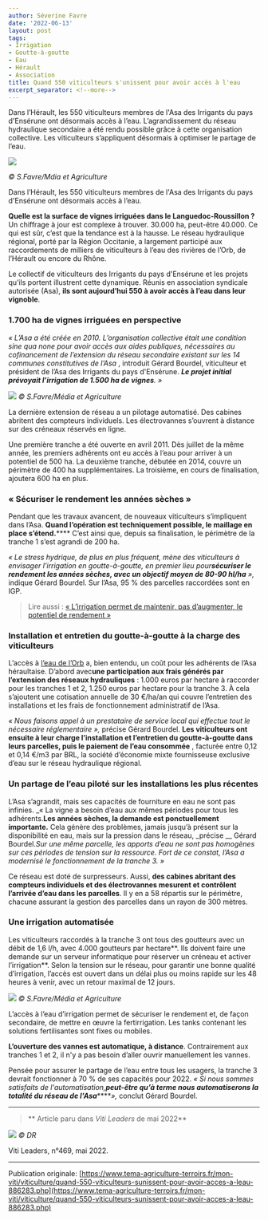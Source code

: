 ```yaml
---
author: Séverine Favre
date: '2022-06-13'
layout: post
tags:
- Irrigation
- Goutte-à-goutte
- Eau
- Hérault
- Association
title: Quand 550 viticulteurs s'unissent pour avoir accès à l'eau
excerpt_separator: <!--more-->
---
```


Dans l’Hérault, les 550 viticulteurs membres de l'Asa des Irrigants du pays d'Ensérune ont désormais accès à l’eau. L’agrandissement du réseau hydraulique secondaire a été rendu possible grâce à cette organisation collective. Les viticulteurs s’appliquent désormais à optimiser le partage de l’eau.

![](/assets/da5e9e4da8572e4f02a9285c3ec8818f.jpg)
<!--more-->
_© S.Favre/Mdia et Agriculture_


Dans l’Hérault, les 550 viticulteurs membres de l'Asa des Irrigants du pays d'Ensérune ont désormais accès à l’eau.


**Quelle est la surface de vignes irriguées dans le Languedoc-Roussillon ?** Un chiffrage à jour est complexe à trouver. 30.000 ha, peut-être 40.000. Ce qui est sûr, c’est que la tendance est à la hausse. Le réseau hydraulique régional, porté par la Région Occitanie, a largement participé aux raccordements de milliers de viticulteurs à l’eau des rivières de l’Orb, de l’Hérault ou encore du Rhône.

Le collectif de viticulteurs des Irrigants du pays d'Ensérune et les projets qu’ils portent illustrent cette dynamique. Réunis en association syndicale autorisée (Asa), **ils sont aujourd’hui 550 à avoir accès à l’eau dans leur vignoble**.

### 1.700 ha de vignes irriguées en perspective

_« L’Asa a été créée en 2010. L’organisation collective était une condition sine qua none pour avoir accès aux aides publiques, nécessaires au cofinancement de l’extension du réseau secondaire existant sur les 14 communes constitutives de l’Asa_ , introduit Gérard Bourdel, viticulteur et président de l’Asa des Irrigants du pays d'Ensérune. _**Le projet initial prévoyait l’irrigation de 1.500 ha de vignes**. »_

![](/assets/a68b35105838c4e0a10cc7fd4022f3b6.jpg)
_© S.Favre/Média et Agriculture_

La dernière extension de réseau a un pilotage automatisé. Des cabines abritent des compteurs individuels. Les électrovannes s’ouvrent à distance sur des créneaux réservés en ligne.


Une première tranche a été ouverte en avril 2011. Dès juillet de la même année, les premiers adhérents ont eu accès à l’eau pour arriver à un potentiel de 500 ha. La deuxième tranche, débutée en 2014, couvre un périmètre de 400 ha supplémentaires. La troisième, en cours de finalisation, ajoutera 600 ha en plus.

### « Sécuriser le rendement les années sèches »

Pendant que les travaux avancent, de nouveaux viticulteurs s’impliquent dans l’Asa. **Quand l’opération est techniquement possible, le maillage en place s’étend.****** C’est ainsi que, depuis sa finalisation, le périmètre de la tranche 1 s’est agrandi de 200 ha.

_« Le stress hydrique, de plus en plus fréquent, mène des viticulteurs à envisager l’irrigation en goutte-à-goutte, en premier lieu pour**sécuriser le rendement les années sèches, avec un objectif moyen de 80-90 hl/ha** »,_ indique Gérard Bourdel. Sur l’Asa, 95 % des parcelles raccordées sont en IGP.

> Lire aussi : [« L’irrigation permet de maintenir, pas d’augmenter, le potentiel de rendement »](http://www.tema-agriculture-terroirs.fr/mon-viti/viticulture/lirrigation-permet-de-maintenir-pas-daugmenter-le-potentiel-de-rendement-852657.php)

### Installation et entretien du goutte-à-goutte à la charge des viticulteurs

L’accès à [l’eau de l’Orb](https://www.brl.fr/fr/origine-de-la-ressource-en-eau) a, bien entendu, un coût pour les adhérents de l’Asa héraultaise. D’abord avec**une participation aux frais générés par l’extension des réseaux hydrauliques** : 1.000 euros par hectare à raccorder pour les tranches 1 et 2, 1.250 euros par hectare pour la tranche 3. À cela s’ajoutent une cotisation annuelle de 30 €/ha/an qui couvre l’entretien des installations et les frais de fonctionnement administratif de l’Asa. 

_« Nous faisons appel à un prestataire de service local qui effectue tout le nécessaire réglementaire_  _»,_ précise Gérard Bourdel. **Les viticulteurs ont ensuite à leur charge l’installation et l’entretien du goutte-à-goutte dans leurs parcelles, puis le paiement de l’eau consommée** , facturée entre 0,12 et 0,14 €/m3 par BRL, la société d’économie mixte fournisseuse exclusive d’eau sur le réseau hydraulique régional.

### Un partage de l’eau piloté sur les installations les plus récentes

L’Asa s’agrandit, mais ses capacités de fourniture en eau ne sont pas infinies. _« La vigne a besoin d’eau aux mêmes périodes pour tous les adhérents.**Les années sèches, la demande est ponctuellement importante.** Cela génère des problèmes, jamais jusqu’à présent sur la disponibilité en eau, mais sur la pression dans le réseau, _précise __ Gérard Bourdel._Sur une même parcelle, les apports d’eau ne sont pas homogènes sur ces périodes de tension sur la ressource. Fort de ce constat, l’Asa a modernisé le fonctionnement de la tranche 3. »_

Ce réseau est doté de surpresseurs. Aussi, **des cabines abritant des compteurs individuels et des électrovannes mesurent et contrôlent l’arrivée d’eau dans les parcelles**. Il y en a 58 répartis sur le périmètre, chacune assurant la gestion des parcelles dans un rayon de 300 mètres.

### Une irrigation automatisée

Les viticulteurs raccordés à la tranche 3 ont tous des goutteurs avec un débit de 1,6 l/h, avec 4.000 goutteurs par hectare**. Ils doivent faire une demande sur un serveur informatique pour réserver un créneau et activer l’irrigation**. Selon la tension sur le réseau, pour garantir une bonne qualité d’irrigation, l’accès est ouvert dans un délai plus ou moins rapide sur les 48 heures à venir, avec un retour maximal de 12 jours.

![](/assets/b3d073c89d2491e056cc912264c8316c.jpg)
_© S.Favre/Média et Agriculture_

L’accès à l’eau d’irrigation permet de sécuriser le rendement et, de façon secondaire, de mettre en œuvre la fertirrigation. Les tanks contenant les solutions fertilisantes sont fixes ou mobiles.

**L’ouverture des vannes est automatique, à distance**. Contrairement aux tranches 1 et 2, il n'y a pas besoin d’aller ouvrir manuellement les vannes.

Pensée pour assurer le partage de l’eau entre tous les usagers, la tranche 3 devrait fonctionner à 70 % de ses capacités pour 2022. _« Si nous sommes satisfaits de l'automatisation,**peut-être qu’à terme nous automatiserons la totalité du réseau de l'Asa**_****_»,_ conclut Gérard Bourdel.

* * *

> ** Article paru dans _Viti Leaders_ de mai 2022**

![](/assets/4b348dca2c7b94f22528d20dfa203969.png)
_© DR_

Viti Leaders, n°469, mai 2022.


---

Publication originale: [https://www.tema-agriculture-terroirs.fr/mon-viti/viticulture/quand-550-viticulteurs-sunissent-pour-avoir-acces-a-leau-886283.php](https://www.tema-agriculture-terroirs.fr/mon-viti/viticulture/quand-550-viticulteurs-sunissent-pour-avoir-acces-a-leau-886283.php)
